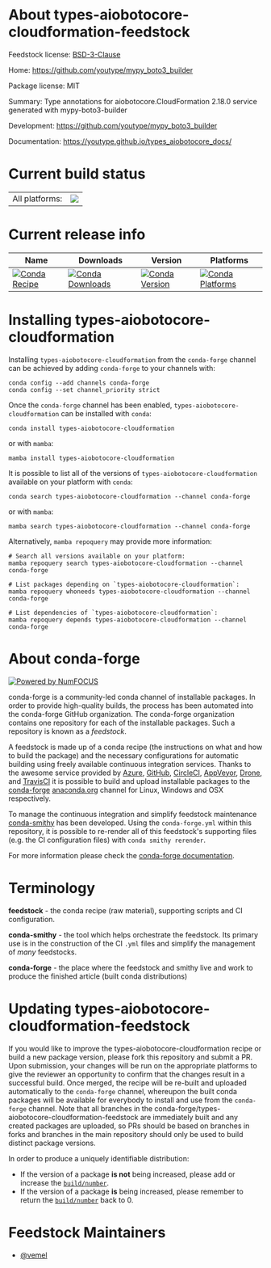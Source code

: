 About types-aiobotocore-cloudformation-feedstock
================================================

Feedstock license: [BSD-3-Clause](https://github.com/conda-forge/types-aiobotocore-cloudformation-feedstock/blob/main/LICENSE.txt)

Home: https://github.com/youtype/mypy_boto3_builder

Package license: MIT

Summary: Type annotations for aiobotocore.CloudFormation 2.18.0 service generated with mypy-boto3-builder

Development: https://github.com/youtype/mypy_boto3_builder

Documentation: https://youtype.github.io/types_aiobotocore_docs/

Current build status
====================


<table><tr><td>All platforms:</td>
    <td>
      <a href="https://dev.azure.com/conda-forge/feedstock-builds/_build/latest?definitionId=16773&branchName=main">
        <img src="https://dev.azure.com/conda-forge/feedstock-builds/_apis/build/status/types-aiobotocore-cloudformation-feedstock?branchName=main">
      </a>
    </td>
  </tr>
</table>

Current release info
====================

| Name | Downloads | Version | Platforms |
| --- | --- | --- | --- |
| [![Conda Recipe](https://img.shields.io/badge/recipe-types--aiobotocore--cloudformation-green.svg)](https://anaconda.org/conda-forge/types-aiobotocore-cloudformation) | [![Conda Downloads](https://img.shields.io/conda/dn/conda-forge/types-aiobotocore-cloudformation.svg)](https://anaconda.org/conda-forge/types-aiobotocore-cloudformation) | [![Conda Version](https://img.shields.io/conda/vn/conda-forge/types-aiobotocore-cloudformation.svg)](https://anaconda.org/conda-forge/types-aiobotocore-cloudformation) | [![Conda Platforms](https://img.shields.io/conda/pn/conda-forge/types-aiobotocore-cloudformation.svg)](https://anaconda.org/conda-forge/types-aiobotocore-cloudformation) |

Installing types-aiobotocore-cloudformation
===========================================

Installing `types-aiobotocore-cloudformation` from the `conda-forge` channel can be achieved by adding `conda-forge` to your channels with:

```
conda config --add channels conda-forge
conda config --set channel_priority strict
```

Once the `conda-forge` channel has been enabled, `types-aiobotocore-cloudformation` can be installed with `conda`:

```
conda install types-aiobotocore-cloudformation
```

or with `mamba`:

```
mamba install types-aiobotocore-cloudformation
```

It is possible to list all of the versions of `types-aiobotocore-cloudformation` available on your platform with `conda`:

```
conda search types-aiobotocore-cloudformation --channel conda-forge
```

or with `mamba`:

```
mamba search types-aiobotocore-cloudformation --channel conda-forge
```

Alternatively, `mamba repoquery` may provide more information:

```
# Search all versions available on your platform:
mamba repoquery search types-aiobotocore-cloudformation --channel conda-forge

# List packages depending on `types-aiobotocore-cloudformation`:
mamba repoquery whoneeds types-aiobotocore-cloudformation --channel conda-forge

# List dependencies of `types-aiobotocore-cloudformation`:
mamba repoquery depends types-aiobotocore-cloudformation --channel conda-forge
```


About conda-forge
=================

[![Powered by
NumFOCUS](https://img.shields.io/badge/powered%20by-NumFOCUS-orange.svg?style=flat&colorA=E1523D&colorB=007D8A)](https://numfocus.org)

conda-forge is a community-led conda channel of installable packages.
In order to provide high-quality builds, the process has been automated into the
conda-forge GitHub organization. The conda-forge organization contains one repository
for each of the installable packages. Such a repository is known as a *feedstock*.

A feedstock is made up of a conda recipe (the instructions on what and how to build
the package) and the necessary configurations for automatic building using freely
available continuous integration services. Thanks to the awesome service provided by
[Azure](https://azure.microsoft.com/en-us/services/devops/), [GitHub](https://github.com/),
[CircleCI](https://circleci.com/), [AppVeyor](https://www.appveyor.com/),
[Drone](https://cloud.drone.io/welcome), and [TravisCI](https://travis-ci.com/)
it is possible to build and upload installable packages to the
[conda-forge](https://anaconda.org/conda-forge) [anaconda.org](https://anaconda.org/)
channel for Linux, Windows and OSX respectively.

To manage the continuous integration and simplify feedstock maintenance
[conda-smithy](https://github.com/conda-forge/conda-smithy) has been developed.
Using the ``conda-forge.yml`` within this repository, it is possible to re-render all of
this feedstock's supporting files (e.g. the CI configuration files) with ``conda smithy rerender``.

For more information please check the [conda-forge documentation](https://conda-forge.org/docs/).

Terminology
===========

**feedstock** - the conda recipe (raw material), supporting scripts and CI configuration.

**conda-smithy** - the tool which helps orchestrate the feedstock.
                   Its primary use is in the construction of the CI ``.yml`` files
                   and simplify the management of *many* feedstocks.

**conda-forge** - the place where the feedstock and smithy live and work to
                  produce the finished article (built conda distributions)


Updating types-aiobotocore-cloudformation-feedstock
===================================================

If you would like to improve the types-aiobotocore-cloudformation recipe or build a new
package version, please fork this repository and submit a PR. Upon submission,
your changes will be run on the appropriate platforms to give the reviewer an
opportunity to confirm that the changes result in a successful build. Once
merged, the recipe will be re-built and uploaded automatically to the
`conda-forge` channel, whereupon the built conda packages will be available for
everybody to install and use from the `conda-forge` channel.
Note that all branches in the conda-forge/types-aiobotocore-cloudformation-feedstock are
immediately built and any created packages are uploaded, so PRs should be based
on branches in forks and branches in the main repository should only be used to
build distinct package versions.

In order to produce a uniquely identifiable distribution:
 * If the version of a package **is not** being increased, please add or increase
   the [``build/number``](https://docs.conda.io/projects/conda-build/en/latest/resources/define-metadata.html#build-number-and-string).
 * If the version of a package **is** being increased, please remember to return
   the [``build/number``](https://docs.conda.io/projects/conda-build/en/latest/resources/define-metadata.html#build-number-and-string)
   back to 0.

Feedstock Maintainers
=====================

* [@vemel](https://github.com/vemel/)

